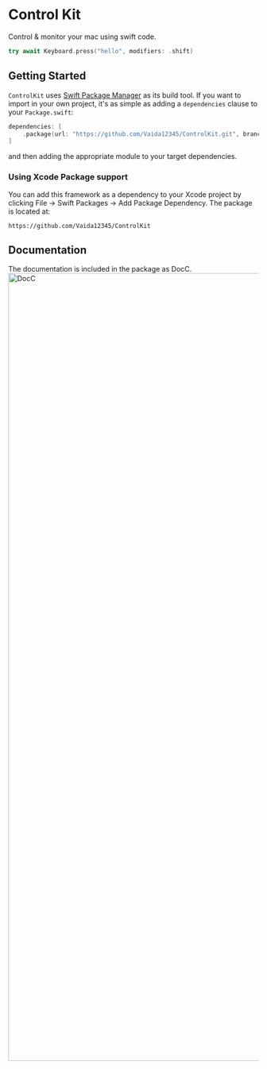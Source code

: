 
# Control Kit

Control & monitor your mac using swift code.

```swift
try await Keyboard.press("hello", modifiers: .shift)
```


## Getting Started

`ControlKit` uses [Swift Package Manager](https://www.swift.org/documentation/package-manager/) as its build tool. If you want to import in your own project, it's as simple as adding a `dependencies` clause to your `Package.swift`:
```swift
dependencies: [
    .package(url: "https://github.com/Vaida12345/ControlKit.git", branch: "main")
]
```
and then adding the appropriate module to your target dependencies.

### Using Xcode Package support

You can add this framework as a dependency to your Xcode project by clicking File -> Swift Packages -> Add Package Dependency. The package is located at:
```
https://github.com/Vaida12345/ControlKit
```
## Documentation

The documentation is included in the package as DocC.
<img width="1587" alt="DocC" src="https://github.com/Vaida12345/ControlKit/assets/91354917/501460f4-2cc6-4207-be8a-151b76d23e73">

